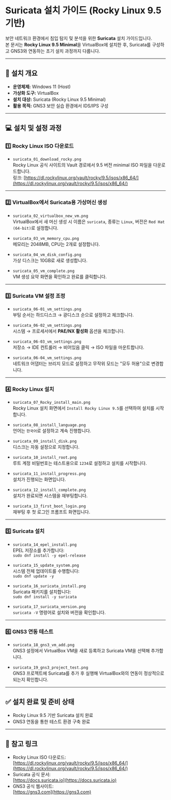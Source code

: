 # Suricata 설치 가이드 (Rocky Linux 9.5 기반)

보안 네트워크 환경에서 침입 탐지 및 분석을 위한 **Suricata** 설치 가이드입니다.  
본 문서는 **Rocky Linux 9.5 Minimal**을 VirtualBox에 설치한 후, Suricata를 구성하고 GNS3와 연동하는 초기 설치 과정까지 다룹니다.

---

## 📌 설치 개요

- **운영체제:** Windows 11 (Host)  
- **가상화 도구:** VirtualBox  
- **설치 대상:** Suricata (Rocky Linux 9.5 Minimal)  
- **활용 목적:** GNS3 보안 실습 환경에서 IDS/IPS 구성

---

## 💻 설치 및 설정 과정

### 1️⃣ Rocky Linux ISO 다운로드

- `suricata_01_download_rocky.png`  
  Rocky Linux 공식 사이트의 Vault 경로에서 9.5 버전 minimal ISO 파일을 다운로드합니다.  
  링크: [https://dl.rockylinux.org/vault/rocky/9.5/isos/x86_64/](https://dl.rockylinux.org/vault/rocky/9.5/isos/x86_64/)

---

### 2️⃣ VirtualBox에서 Suricata용 가상머신 생성

- `suricata_02_virtualbox_new_vm.png`  
  VirtualBox에서 새 머신 생성 시 이름은 `suricata`, 종류는 `Linux`, 버전은 `Red Hat (64-bit)`로 설정합니다.

- `suricata_03_vm_memory_cpu.png`  
  메모리는 2048MB, CPU는 2개로 설정합니다.

- `suricata_04_vm_disk_config.png`  
  가상 디스크는 10GB로 새로 생성합니다.

- `suricata_05_vm_complete.png`  
  VM 생성 요약 화면을 확인하고 완료를 클릭합니다.

---

### 3️⃣ Suricata VM 설정 조정

- `suricata_06-01_vm_settings.png`  
  부팅 순서는 하드디스크 → 광디스크 순으로 설정하고 체크합니다.

- `suricata_06-02_vm_settings.png`  
  시스템 → 프로세서에서 **PAE/NX 활성화** 옵션을 체크합니다.

- `suricata_06-03_vm_settings.png`  
  저장소 → IDE 컨트롤러 → 비어있음 클릭 → ISO 파일을 마운트합니다.

- `suricata_06-04_vm_settings.png`  
  네트워크 어댑터는 브리지 모드로 설정하고 무작위 모드는 "모두 허용"으로 변경합니다.

---

### 4️⃣ Rocky Linux 설치

- `suricata_07_Rocky_install_main.png`  
  Rocky Linux 설치 화면에서 `Install Rocky Linux 9.5`를 선택하여 설치를 시작합니다.

- `suricata_08_install_language.png`  
  언어는 `한국어`로 설정하고 계속 진행합니다.

- `suricata_09_install_disk.png`  
  디스크는 자동 설정으로 지정합니다.

- `suricata_10_install_root.png`  
  루트 계정 비밀번호는 테스트용으로 `1234`로 설정하고 설치를 시작합니다.

- `suricata_11_install_progress.png`  
  설치가 진행되는 화면입니다.

- `suricata_12_install_complete.png`  
  설치가 완료되면 시스템을 재부팅합니다.

- `suricata_13_first_boot_login.png`  
  재부팅 후 첫 로그인 프롬프트 화면입니다.

---

### 5️⃣ Suricata 설치

- `suricata_14_epel_install.png`  
  EPEL 저장소를 추가합니다:  
  `sudo dnf install -y epel-release`

- `suricata_15_update_system.png`  
  시스템 전체 업데이트를 수행합니다:  
  `sudo dnf update -y`

- `suricata_16_suricata_install.png`  
  Suricata 패키지를 설치합니다:  
  `sudo dnf install -y suricata`

- `suricata_17_suricata_version.png`  
  `suricata -V` 명령어로 설치와 버전을 확인합니다.

---

### 6️⃣ GNS3 연동 테스트

- `suricata_18_gns3_vm_add.png`  
  GNS3 설정에서 VirtualBox VM을 새로 등록하고 Suricata VM을 선택해 추가합니다.

- `suricata_19_gns3_project_test.png`  
  GNS3 프로젝트에 Suricata를 추가 후 실행해 VirtualBox와의 연동이 정상적으로 되는지 확인합니다.

---

## ✅ 설치 완료 및 준비 상태

- Rocky Linux 9.5 기반 Suricata 설치 완료  
- GNS3 연동을 통한 테스트 환경 구축 완료

---

## 📎 참고 링크

- Rocky Linux ISO 다운로드:  
  [https://dl.rockylinux.org/vault/rocky/9.5/isos/x86_64/](https://dl.rockylinux.org/vault/rocky/9.5/isos/x86_64/)  
- Suricata 공식 문서:  
  [https://docs.suricata.io](https://docs.suricata.io)  
- GNS3 공식 웹사이트:  
  [https://gns3.com](https://gns3.com)